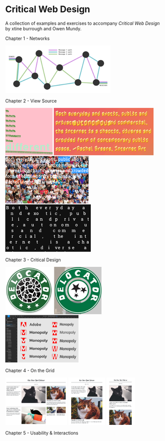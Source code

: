 
# Critical Web Design 

A collection of examples and exercises to accompany *Critical Web Design* by xtine burrough and Owen Mundy.




Chapter 1 - Networks

<img height="150" src="figures/ch1/Figure 1.0.3 - Network.png"> 

Chapter 2 - View Source

<img height="150" src="figures/ch2/Figure 2.3.4-Poem-Think.png"> <img height="150" src="figures/ch2/Figure 2.3.x-Poem-Shake-640w.gif">  <img height="150" src="figures/ch2/Figure 2.3.x-Poem-Click.png">  <img height="150" src="figures/ch2/Figure 2.3.4-Poem-Random-640w.gif">


Chapter 3 - Critical Design

<img height="150" src="figures/ch3/delocator-logo-2013.png"> <img height="150" src="figures/ch3/delocator-logo-2011.jpg">  <img height="150" src="figures/ch3/3.1.7 Figma logo iterations.png"> 


Chapter 4 - On the Grid

<img height="150" src="figures/ch4/ch4-outcome-lg.png"> <img height="150" src="figures/ch4/ch4-outcome-md.png"> <img height="150" src="figures/ch4/ch4-outcome-xs.png"> 


Chapter 5 - Usability & Interactions

